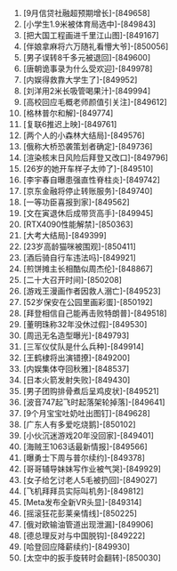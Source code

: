 
1. [9月信贷社融超预期增长]-[849658]
1. [小学生1.9米被体育局选中]-[849843]
1. [把大国工程画进千里江山图]-[849167]
1. [伴娘拿麻将六万随礼看懵大爷]-[850056]
1. [男子误转8千多元被退回]-[849600]
1. [唐朝诡事录为什么受欢迎]-[849978]
1. [内娱得救靠大学生了]-[849952]
1. [刘洋用2米长吸管喝果汁]-[849994]
1. [高校回应毛概老师颜值引关注]-[849612]
1. [格林普尔和解]-[849774]
1. [复联6推迟上映]-[849761]
1. [两个人的小森林大结局]-[849576]
1. [俄称大桥恐袭策划者确定]-[849736]
1. [渲染核末日风险后拜登又改口]-[849796]
1. [26岁的她开车样子太帅了]-[849510]
1. [李宇春自曝患强直性脊柱炎]-[849742]
1. [京东金融将停止转账服务]-[849740]
1. [一等功臣喜报到家]-[849562]
1. [文在寅退休后成带货高手]-[849945]
1. [RTX4090性能解禁]-[850363]
1. [大考大结局]-[849399]
1. [23岁高龄猫咪被围观]-[850411]
1. [酒后骑自行车违法吗]-[849921]
1. [煎饼摊主长相酷似周杰伦]-[848867]
1. [二十大召开时间]-[850208]
1. [游戏王漫画作者因救人溺亡]-[849523]
1. [52岁保安在公园里画彩蛋]-[850192]
1. [拜登相信自己能再击败特朗普]-[849518]
1. [董明珠称32年没休过假]-[849530]
1. [周迅无名造型曝光]-[849793]
1. [三军仪仗队是什么兵种]-[849914]
1. [王鹤棣将出演错撩]-[849200]
1. [内娱集体夺回秋雅]-[848537]
1. [日本火箭发射失败]-[849430]
1. [男子团购排骨煮后呈鸡皮状]-[849521]
1. [波音747起飞时起落架轮掉落]-[849641]
1. [9个月宝宝吐奶吐出图钉]-[849628]
1. [广东人有多爱吃烧鹅]-[850102]
1. [小伙沉迷游戏20年没回家]-[849401]
1. [海贼王1063话最新情报]-[849566]
1. [曝勇士下周与普尔续约]-[849378]
1. [哥哥辅导妹妹写作业被气哭]-[849929]
1. [女子给乞讨老人5毛被扔回]-[849027]
1. [飞机拜拜员实际叫机务]-[849812]
1. [Meta发布全新VR头显]-[849314]
1. [摇滚狂花彭莱亲情线]-[850225]
1. [俄对欧输油管道出现泄漏]-[849906]
1. [德总理反对与中国脱钩]-[849222]
1. [哈登回应降薪续约]-[849930]
1. [太空中的扳手旋转时会翻转]-[850030]